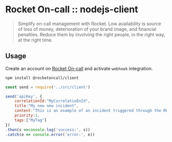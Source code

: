 # Rocket On-call :: nodejs-client

> Simplify on-call management with Rocket.
> Low availability is source of loss of money, deterioration of your brand image, and financial penalties. Reduce them by involving the right people, in the right way, at the right time.

## Usage

Create an account on [Rocket On-call](https://www.rocketoncall.com/) and activate `webhook` integration.

```sh
npm install @rocketoncall/client
```

```js
const send = require('../src/client')

send('apiKey', {
    correlationId:"MyCorrelatioEnId",
    title:"My new new incident",
    content:"This is an example of an incident triggered through the REST API.",
    priority:1,
    tags:["MyTag"]
})
.then(s =>console.log('success:', s))
.catch(e => console.error('error:', e))
```
